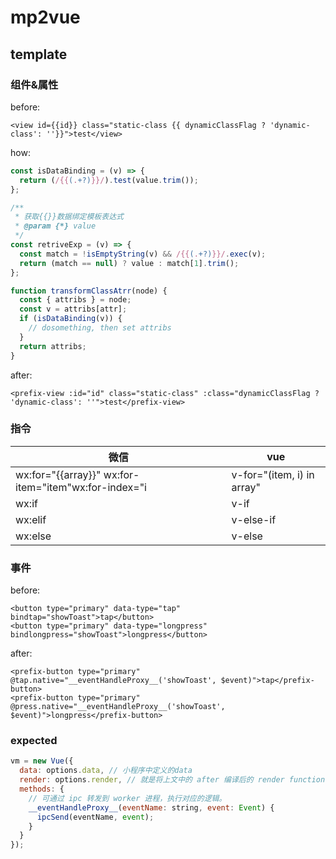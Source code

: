 # mp2vue

## template

### 组件&属性

before:

```
<view id={{id}} class="static-class {{ dynamicClassFlag ? 'dynamic-class': ''}}">test</view>
```

how:

```js
const isDataBinding = (v) => {
  return (/{{(.+?)}}/).test(value.trim());
};

/**
 * 获取{{}}数据绑定模板表达式
 * @param {*} value
 */
const retriveExp = (v) => {
  const match = !isEmptyString(v) && /{{(.+?)}}/.exec(v);
  return (match == null) ? value : match[1].trim();
};

function transformClassAtrr(node) {
  const { attribs } = node;
  const v = attribs[attr];
  if (isDataBinding(v)) {
    // dosomething, then set attribs
  }
  return attribs;
}
```

after:

```
<prefix-view :id="id" class="static-class" :class="dynamicClassFlag ? 'dynamic-class': ''">test</prefix-view>
```


### 指令


| 微信                                                 | vue                        |
|------------------------------------------------------|----------------------------|
| wx:for="{{array}}" wx:for-item="item"wx:for-index="i | v-for="(item, i) in array" |
| wx:if                                                | v-if                       |
| wx:elif                                              | v-else-if                  |
|                        wx:else                       |           v-else           |

### 事件


before:

```
<button type="primary" data-type="tap" bindtap="showToast">tap</button>
<button type="primary" data-type="longpress" bindlongpress="showToast">longpress</button>
```

after:

```
<prefix-button type="primary" @tap.native="__eventHandleProxy__('showToast', $event)">tap</prefix-button>
<prefix-button type="primary" @press.native="__eventHandleProxy__('showToast', $event)">longpress</prefix-button>

```

### expected

```js
vm = new Vue({
  data: options.data, // 小程序中定义的data
  render: options.render, // 就是将上文中的 after 编译后的 render function
  methods: {
    // 可通过 ipc 转发到 worker 进程，执行对应的逻辑。
    __eventHandleProxy__(eventName: string, event: Event) {
      ipcSend(eventName, event);
    }
  }
});
```

